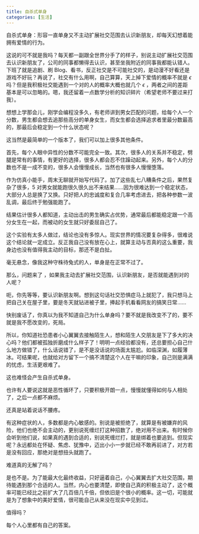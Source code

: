 ```yaml
---
title: 自杀式单身
categories: [生活]
---
```


自杀式单身：形容一直单身又不主动扩展社交范围去认识新朋友，却每天幻想着能拥有爱情的行为。

<!-- more -->

这说的可不就是我吗？每天都一副跟全世界分手了的样子，别说主动扩展社交范围去认识新朋友了，公司的同事都懒得去认识，甚至坐我附近的同事我都能认错人。下班了就是追剧、刷 Blog、看书，反正社交是不可能社交的，是动漫不好看还是游戏不好玩？再说了，社交有什么用啊，自己算算，天上掉下爱情的概率不就是 $\epsilon$ 吗？但是我积极社交能遇到一个对的人的概率大概也就几个 $\epsilon$ ，两者之间的差距基本是可以忽略的。嗯，我还留着一点数学分析的知识碎片（希望老师不要过来打我）。

想想上学那会儿，刚学会编程没多久，有老师讲到男女匹配的问题，给每个人一个分数，男生都会想去追那些高分的单身女生，而女生都会选择追求者里最分数最高的，那最后会稳定到一个什么状态呢？

这当然是最简单的一个版本了，我们可以加上很多其他条件。

首先，每个人眼中异性的分数不可能完全一致。其次，很多人的关系并不稳定，劈腿是常有的事情，有更好的选择，很多人都会忍不住躁动起来。另外，每个人的分数也不是一成不变的，很多人会慢慢成长，当然也有很多人慢慢堕落。

作为仿真小能手，周末无聊就开始写代码了。加了这些乱七八糟条件之后，果然复杂了很多，5 对男女就能跑很久很久出不来结果……因为很难达到一个稳定状态，大部分人总是换了又换。只好把人的忠诚度和复合几率考虑进去，把各种参数一波乱调，最后终于勉强能跑了。

结果估计很多人都知道，主动出击的男生确实占优势，通常最后都能稳定跟一个高分女生在一起，而被动的女生就只好委屈自己了。

这个实验有太多人做过，结论也没有多惊人。现实世界的情况要复杂得多，很难说这个结论就一定成立。反正我自己没有放在心上，就算主动与否真的这么重要，我身边也没有值得我主动的目标，那还不是白扯。

毫无悬念，像我这种守株待兔式的人，单身是在正常不过了。

那么，问题来了 ，如果我主动去扩展社交范围，认识新朋友，是否就能遇到对的人呢？

呃，你先等等，要认识新朋友啊。想到这句话社交恐惧症马上就犯了，我只想马上把自己关在屋子里，要是冬天就钻进被子里，捧起手机看看网友的搞笑日常……

快别废话了，你真以为我不知道自己为什么单身吗？要不就是我改变不了的，要不就是我不愿改变的，死局。

所以，你知道社恐患者小心翼翼去接触陌生人，想和陌生人交朋友是下了多大的决心吗？他们都被孤独折磨成什么样子了！明明一点经验都没有，还总要担心自己什么地方做错了，什么话说错了，是不是没话说的场面太尴尬。如临深渊，如履薄冰。可结果呢，也就给对方留下一个搞不清楚这个人在干嘛的印象，自己则是满满的忧虑，生活更艰难了。

这也难怪会产生自杀式单身。

也许有人要说这就是恶性循环了，只要积极开朗一点，慢慢就懂得如何与人相处了，之后一点都不麻烦。

还真是站着说话不腰疼。

有这种症状的人，多数都是内心敏感的。别说是被拒绝了，就算是有被嫌弃的风险，他们也绝不会主动的，更别说死缠烂打这种招数了，绝对用不出来。有时候你会听到他们说，如果真的遇到合适的，别说死缠烂打，就是绑着也要追到。但现实呢？永远都处在怀疑、焦虑、犹豫中，迈出小小一步就已经不敢再前进了，对方若是没有回应，那绝对是想扭头就跑了。

难道真的无解了吗？

是也不是。为了能最大化最终收益，只好逼着自己，小心翼翼去扩大社交范围，期待能遇到那个合适的人。当然，内心也要清楚，即使自己真的积极主动了，这个概率可能已经比之前扩大了几百倍几千倍，但依旧是个很小的概率。这一切，可能就是为了想象中的美好爱情，很可能自己从来没在现实中见到过。

值得吗？

每个人心里都有自己的答案。
